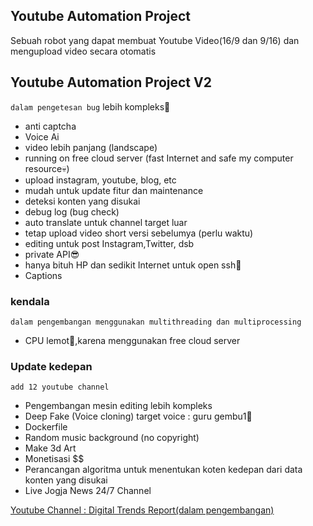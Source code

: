 ## Youtube Automation Project
Sebuah robot yang dapat membuat Youtube Video(16/9 dan 9/16) dan mengupload video secara otomatis 

## Youtube Automation Project V2
```dalam pengetesan bug```
lebih kompleks🐧
- anti captcha
- Voice Ai
- video lebih panjang (landscape)
- running on free cloud server (fast Internet and safe my computer resource💀)
- upload instagram, youtube, blog, etc
- mudah untuk update fitur dan maintenance
- deteksi konten yang disukai
- debug log (bug check)
- auto translate untuk channel target luar
- tetap upload video short versi sebelumya (perlu waktu)
- editing untuk post Instagram,Twitter, dsb
- private API😎
- hanya bituh HP dan sedikit Internet untuk open ssh🐣
- Captions

### kendala
```dalam pengembangan menggunakan multithreading dan multiprocessing```
- CPU lemot🐧,karena menggunakan free cloud server

### Update kedepan
```add 12 youtube channel```
- Pengembangan mesin editing lebih kompleks
- Deep Fake (Voice cloning) target voice : guru gembu1🗿
- Dockerfile
- Random music background (no copyright)
- Make 3d Art
- Monetisasi $$
- Perancangan algoritma untuk menentukan koten kedepan dari data konten yang disukai
- Live Jogja News 24/7 Channel

<a href="https://youtube.com/@DigitalTrendsReport">Youtube Channel : Digital Trends Report(dalam pengembangan)</a>


